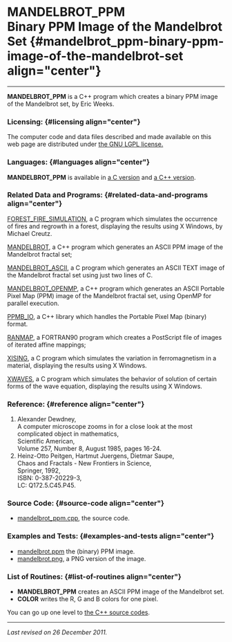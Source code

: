 MANDELBROT\_PPM\
Binary PPM Image of the Mandelbrot Set {#mandelbrot_ppm-binary-ppm-image-of-the-mandelbrot-set align="center"}
======================================

------------------------------------------------------------------------

**MANDELBROT\_PPM** is a C++ program which creates a binary PPM image of
the Mandelbrot set, by Eric Weeks.

### Licensing: {#licensing align="center"}

The computer code and data files described and made available on this
web page are distributed under [the GNU LGPL
license.](../../txt/gnu_lgpl.txt)

### Languages: {#languages align="center"}

**MANDELBROT\_PPM** is available in [a C
version](../../c_src/mandelbrot_ppm/mandelbrot_ppm.md) and [a C++
version](../../master/mandelbrot_ppm/mandelbrot_ppm.md).

### Related Data and Programs: {#related-data-and-programs align="center"}

[FOREST\_FIRE\_SIMULATION](../../c_src/forest_fire_simulation/forest_fire_simulation.md),
a C program which simulates the occurrence of fires and regrowth in a
forest, displaying the results using X Windows, by Michael Creutz.

[MANDELBROT](../../master/mandelbrot/mandelbrot.md), a C++ program
which generates an ASCII PPM image of the Mandelbrot fractal set;

[MANDELBROT\_ASCII](../../c_src/mandelbrot_ascii/mandelbrot_ascii.md),
a C program which generates an ASCII TEXT image of the Mandelbrot
fractal set using just two lines of C.

[MANDELBROT\_OPENMP](../../master/mandelbrot_openmp/mandelbrot_openmp.md),
a C++ program which generates an ASCII Portable Pixel Map (PPM) image of
the Mandelbrot fractal set, using OpenMP for parallel execution.

[PPMB\_IO](../../master/ppmb_io/ppmb_io.md), a C++ library which
handles the Portable Pixel Map (binary) format.

[RANMAP](../../f_src/ranmap/ranmap.md), a FORTRAN90 program which
creates a PostScript file of images of iterated affine mappings;

[XISING](../../c_src/xising/xising.md), a C program which simulates
the variation in ferromagnetism in a material, displaying the results
using X Windows.

[XWAVES](../../c_src/xwaves/xwaves.md), a C program which simulates
the behavior of solution of certain forms of the wave equation,
displaying the results using X Windows.

### Reference: {#reference align="center"}

1.  Alexander Dewdney,\
    A computer microscope zooms in for a close look at the most
    complicated object in mathematics,\
    Scientific American,\
    Volume 257, Number 8, August 1985, pages 16-24.
2.  Heinz-Otto Peitgen, Hartmut Juergens, Dietmar Saupe,\
    Chaos and Fractals - New Frontiers in Science,\
    Springer, 1992,\
    ISBN: 0-387-20229-3,\
    LC: Q172.5.C45.P45.

### Source Code: {#source-code align="center"}

-   [mandelbrot\_ppm.cpp](mandelbrot_ppm.cpp), the source code.

### Examples and Tests: {#examples-and-tests align="center"}

-   [mandelbrot.ppm](mandelbrot.ppm) the (binary) PPM image.
-   [mandelbrot.png](mandelbrot.png), a PNG version of the image.

### List of Routines: {#list-of-routines align="center"}

-   **MANDELBROT\_PPM** creates an ASCII PPM image of the Mandelbrot
    set.
-   **COLOR** writes the R, G and B colors for one pixel.

You can go up one level to [the C++ source codes](../cpp_src.md).

------------------------------------------------------------------------

*Last revised on 26 December 2011.*
